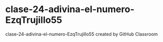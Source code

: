 # clase-24-adivina-el-numero-EzqTrujillo55
clase-24-adivina-el-numero-EzqTrujillo55 created by GitHub Classroom
